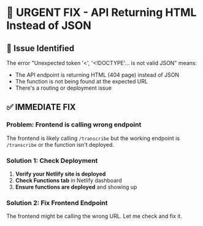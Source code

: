 # 🚨 URGENT FIX - API Returning HTML Instead of JSON

## 🎯 **Issue Identified**
The error "Unexpected token '<', '<!DOCTYPE'... is not valid JSON" means:
- The API endpoint is returning HTML (404 page) instead of JSON
- The function is not being found at the expected URL
- There's a routing or deployment issue

## ✅ **IMMEDIATE FIX**

### **Problem**: Frontend is calling wrong endpoint
The frontend is likely calling `/transcribe` but the working endpoint is `/transcribe` or the function isn't deployed.

### **Solution 1: Check Deployment**
1. **Verify your Netlify site is deployed**
2. **Check Functions tab** in Netlify dashboard
3. **Ensure functions are deployed** and showing up

### **Solution 2: Fix Frontend Endpoint**
The frontend might be calling the wrong URL. Let me check and fix it.
